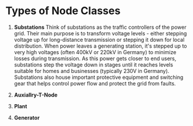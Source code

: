 # Types of Node Classes

1. **Substations**
Think of substations as the traffic controllers of the power grid. Their main purpose is to transform voltage levels - either stepping voltage up for long-distance transmission or stepping it down for local distribution. When power leaves a generating station, it's stepped up to very high voltages (often 400kV or 220kV in Germany) to minimize losses during transmission. As this power gets closer to end users, substations step the voltage down in stages until it reaches levels suitable for homes and businesses (typically 230V in Germany). Substations also house important protective equipment and switching gear that helps control power flow and protect the grid from faults.

2. **Auxiallry-T-Node**

3. **Plant**

4. **Generator**